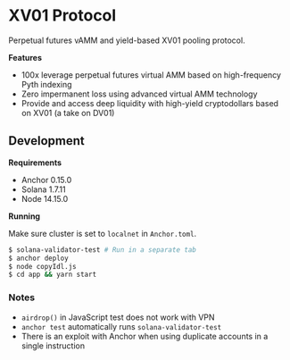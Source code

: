 # XV01 Protocol

Perpetual futures vAMM and yield-based XV01 pooling protocol.

**Features**

- 100x leverage perpetual futures virtual AMM based on high-frequency Pyth indexing
- Zero impermanent loss using advanced virtual AMM technology
- Provide and access deep liquidity with high-yield cryptodollars based on XV01 (a take on DV01)

## Development

**Requirements**

- Anchor 0.15.0
- Solana 1.7.11
- Node 14.15.0

**Running**

Make sure cluster is set to `localnet` in `Anchor.toml`.

```bash
$ solana-validator-test # Run in a separate tab
$ anchor deploy
$ node copyIdl.js
$ cd app && yarn start
```

### Notes

* `airdrop()` in JavaScript test does not work with VPN
* `anchor test` automatically runs `solana-validator-test`
* There is an exploit with Anchor when using duplicate accounts in a single instruction
